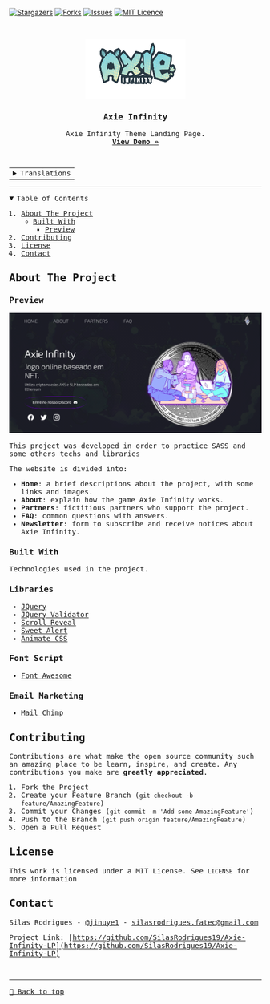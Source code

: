 [![Stargazers][stars-shield]][stars-url]
[![Forks][forks-shield]][forks-url]
[![Issues][issues-shield]][issues-url]
[![MIT Licence][license-shield]][license-url]

<!-- PROJECT LOGO -->
<br />
<samp>
<p align="center">
  <a href="https://axie-infinity-lp.vercel.app">
    <img src="img/logo.png" alt="Logo" width="200" height="120">
  </a>

  <h3 align="center">Axie Infinity</h3>

  <p align="center">
    Axie Infinity Theme Landing Page.
    <br />
    <a href="https://axie-infinity-lp.vercel.app"><strong>View Demo »</strong></a>
    <br />
  </p>
</p>

<div style="display: inline_block">
  <samp>
<br>
  <table width="50%">
    <tr>
      <td align="center">
        <details>
          <summary>Translations</summary>
            <p>
              <a href="./translation/README-pt_BR.md">Portuguese (pt-BR)</a>
            </p>
        </details>
      </td>
    </tr>
  </table>
    <hr>
</div>

<!-- TABLE OF CONTENTS -->
<details open="open">
  <summary>Table of Contents</summary>
  <ol>
    <li>
      <a href="#about-the-project">About The Project</a>
      <ul>
        <li><a href="#built-with">Built With</a>
          <ul>
            <li><a href="#preview">Preview</a></li>
          </ul>
        </li>
      </ul>
    </li>
    <li><a href="#contributing">Contributing</a></li>
    <li><a href="#license">License</a></li>
    <li><a href="#contact">Contact</a></li>
  </ol>
</details>

<!-- ABOUT THE PROJECT -->

## About The Project

### Preview

[![Preview][product-screenshot]](https://axie-infinity-lp.vercel.app)

This project was developed in order to practice SASS and some others techs and libraries

The website is divided into:

- **Home**: a brief descriptions about the project, with some links and images.
- **About**: explain how the game Axie Infinity works.
- **Partners**: fictitious partners who support the project.
- **FAQ**: common questions with answers.
- **Newsletter**: form to subscribe and receive notices about Axie Infinity.

### Built With

Technologies used in the project.

### Libraries

- [JQuery](https://ajax.googleapis.com/ajax/libs/jquery/3.2.1/jquery.min.js)
- [JQuery Validator](https://cdn.jsdelivr.net/npm/jquery-validation@1.17.0/dist/jquery.validate.min.js)
- [Scroll Reveal](https://scrollrevealjs.org)
- [Sweet Alert](https://sweetalert2.github.io)
- [Animate CSS](https://cdn.jsdelivr.net/npm/animate.css@4.0.0/animate.min.css)

### Font Script

- [Font Awesome](https://fontawesome.com)

### Email Marketing

- [Mail Chimp](https://mailchimp.com/pt-br/)

<!-- CONTRIBUTING -->

## Contributing

Contributions are what make the open source community such an amazing place to be learn, inspire, and create. Any contributions you make are **greatly appreciated**.

1. Fork the Project
2. Create your Feature Branch (`git checkout -b feature/AmazingFeature`)
3. Commit your Changes (`git commit -m 'Add some AmazingFeature'`)
4. Push to the Branch (`git push origin feature/AmazingFeature`)
5. Open a Pull Request

<!-- LICENSE -->

## License

This work is licensed under a MIT License. See `LICENSE` for more information

<!-- CONTACT -->

## Contact

Silas Rodrigues - [@jinuye1](https://twitter.com/jinuye1) - silasrodrigues.fatec@gmail.com

Project Link: [https://github.com/SilasRodrigues19/Axie-Infinity-LP](https://github.com/SilasRodrigues19/Axie-Infinity-LP)

   <!-- MARKDOWN LINKS & IMAGES -->
<!-- https://www.markdownguide.org/basic-syntax/#reference-style-links -->

[contributors-shield]: https://img.shields.io/github/contributors/SilasRodrigues19/Axie-Infinity-LP.svg?style=for-the-badge
[contributors-url]: https://github.com/SilasRodrigues19/Axie-Infinity-LP/graphs/contributors
[forks-shield]: https://img.shields.io/github/forks/SilasRodrigues19/Axie-Infinity-LP.svg?style=for-the-badge
[forks-url]: https://github.com/SilasRodrigues19/Axie-Infinity-LP/network/members
[stars-shield]: https://img.shields.io/github/stars/SilasRodrigues19/Axie-Infinity-LP.svg?style=for-the-badge
[stars-url]: https://github.com/SilasRodrigues19/Axie-Infinity-LP/stargazers
[forks-shield]: https://img.shields.io/github/forks/SilasRodrigues19/Axie-Infinity-LP.svg?style=for-the-badge
[forks-url]: https://github.com/SilasRodrigues19/Axie-Infinity-LP/network/members
[issues-shield]: https://img.shields.io/github/issues/SilasRodrigues19/Axie-Infinity-LP.svg?style=for-the-badge
[issues-url]: https://github.com/SilasRodrigues19/Axie-Infinity-LP/issues
[license-shield]: https://img.shields.io/github/license/SilasRodrigues19/Axie-Infinity-LP.svg?style=for-the-badge
[license-url]: https://github.com/SilasRodrigues19/Axie-Infinity-LP/blob/master/LICENSE
[product-screenshot]: https://github.com/SilasRodrigues19/Axie-Infinity-LP/blob/main/img/preview.png

<br><hr>
[🔼 Back to top](#Axie-Infinity)
